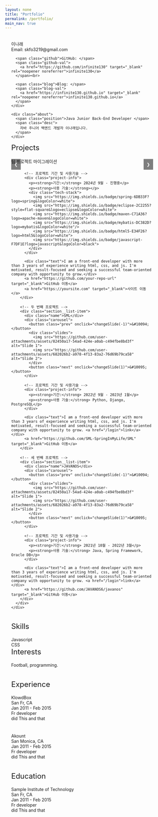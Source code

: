 ```yaml
---
layout: none
title: "Portfolio"
permalink: /portfolio/
main_nav: true
---
```


<link rel="stylesheet" href="{{ site.baseurl }}/css/style.css"> <!-- CSS 파일 링크 -->
<link href='https://fonts.googleapis.com/css?family=Lato:400,300,700' rel='stylesheet' type='text/css'>

<div class="container">
  <div class="header">
    <div class="full-name">
      <span class="first-name">이나래</span>
    </div>
    <div class="contact-info">
      <span class="email">Email: </span>
      <span class="email-val">skfo3219@gmail.com</span><br>
  
      <span class="github">GitHub: </span>
      <span class="github-val">
        <a href="https://github.com/infinite130" target="_blank" rel="noopener noreferrer">infinite130</a>
      </span><br>

      <span class="blog">Blog: </span>
      <span class="blog-val">
        <a href="https://infinite130.github.io" target="_blank" rel="noopener noreferrer">infinite130.github.io</a>
      </span>
    </div>

    <div class="about">
      <span class="position">Java Junior Back-End Developer </span>
      <span class="desc">
        자바 주니어 백엔드 개발자 이나래입니다.
      </span>
    </div>
  </div>

  <div class="details">
    <div class="section">
      <div class="section__title">Projects</div> 
      <div class="section__list">
        <!-- 첫 번째 프로젝트 -->
        <div class="section__list-item">
          <div class="name">팀 프로젝트 마이그레이션</div>
          <!-- 이미지 슬라이드 -->
          <div class="carousel">
            <button class="prev" onclick="changeSlide(-1)">&#10094;</button>
            <div class="slides">
              <img src="https://github.com/user-attachments/assets/82450a17-54ad-424e-a0ab-c494fbe8bd3f" alt="Slide 1">
              <img src="https://github.com/user-attachments/assets/682026b2-a978-4f13-83a2-76d69b79ca58" alt="Slide 2">
            </div>
            <button class="next" onclick="changeSlide(1)">&#10095;</button>
          </div>

          <!-- 프로젝트 기간 및 사용기술 -->
          <div class="project-info">
            <p><strong>기간:</strong> 2024년 9월 - 진행중</p>
            <p><strong>사용 기술:</strong></p>
            <div class="tech-stack">
              <img src="https://img.shields.io/badge/spring-6DB33F?logo=spring&logoColor=white">
              <img src="https://img.shields.io/badge/eclipse-2C2255?style=flat-square&logo=eclipse&logoColor=white">
              <img src="https://img.shields.io/badge/maven-C71A36?logo=apache-maven&logoColor=white">
              <img src="https://img.shields.io/badge/mybatis-DC382D?logo=mybatis&logoColor=white"/>
              <img src="https://img.shields.io/badge/html5-E34F26?logo=html5&logoColor=white">
              <img src="https://img.shields.io/badge/javascript-F7DF1E?logo=javascript&logoColor=black">
            </div>
          </div>

          <div class="text">I am a front-end developer with more than 3 years of experience writing html, css, and js. I'm motivated, result-focused and seeking a successful team-oriented company with opportunity to grow.</div>
          <a href="https://github.com/your-repo-url" target="_blank">GitHub 이동</a>
          <a href="https://yoursite.com" target="_blank">사이트 이동</a>
        </div>

        <!-- 두 번째 프로젝트 -->
        <div class="section__list-item">
          <div class="name">SML</div>
          <div class="carousel">
            <button class="prev" onclick="changeSlide(-1)">&#10094;</button>
            <div class="slides">
              <img src="https://github.com/user-attachments/assets/82450a17-54ad-424e-a0ab-c494fbe8bd3f" alt="Slide 1">
              <img src="https://github.com/user-attachments/assets/682026b2-a978-4f13-83a2-76d69b79ca58" alt="Slide 2">
            </div>
            <button class="next" onclick="changeSlide(1)">&#10095;</button>
          </div>

          <!-- 프로젝트 기간 및 사용기술 -->
          <div class="project-info">
            <p><strong>기간:</strong> 2022년 9월 - 2023년 1월</p>
            <p><strong>사용 기술:</strong> Python, Django, PostgreSQL</p>
          </div>

          <div class="text">I am a front-end developer with more than 3 years of experience writing html, css, and js. I'm motivated, result-focused and seeking a successful team-oriented company with opportunity to grow. <a href="/login">link</a></div>
          <a href="https://github.com/SML-SpringInMyLife/SML" target="_blank">GitHub 이동</a>
        </div>

        <!-- 세 번째 프로젝트 -->
        <div class="section__list-item">
          <div class="name">JAVANOS</div>
          <div class="carousel">
            <button class="prev" onclick="changeSlide(-1)">&#10094;</button>
            <div class="slides">
              <img src="https://github.com/user-attachments/assets/82450a17-54ad-424e-a0ab-c494fbe8bd3f" alt="Slide 1">
              <img src="https://github.com/user-attachments/assets/682026b2-a978-4f13-83a2-76d69b79ca58" alt="Slide 2">
            </div>
            <button class="next" onclick="changeSlide(1)">&#10095;</button>
          </div>

          <!-- 프로젝트 기간 및 사용기술 -->
          <div class="project-info">
            <p><strong>기간:</strong> 2021년 10월 - 2022년 3월</p>
            <p><strong>사용 기술:</strong> Java, Spring Framework, Oracle DB</p>
          </div>

          <div class="text">I am a front-end developer with more than 3 years of experience writing html, css, and js. I'm motivated, result-focused and seeking a successful team-oriented company with opportunity to grow. <a href="/login">link</a></div>
          <a href="https://github.com/JAVANOS6/javanos" target="_blank">GitHub 이동</a>
        </div>
      </div>
    </div>
  </div>

  <div class="section">
    <div class="section__title">Skills</div>
    <div class="skills">
      <div class="skills__item">
        <div class="left">
          <div class="name">Javascript</div>
        </div>
        <div class="right"></div>
      </div>
      <div class="skills__item">
        <div class="left">
          <div class="name">CSS</div>
        </div>
        <div class="right"></div>
      </div>
    </div>
  </div>

  <div class="section">
    <div class="section__title">Interests</div>
    <div class="section__list">
      <div class="section__list-item">Football, programming.</div>
    </div>
  </div>

  <div class="section">
    <div class="section__title">Experience</div>
    <div class="section__list">
      <div class="section__list-item">
        <div class="left">
          <div class="name">KlowdBox</div>
          <div class="addr">San Fr, CA</div>
          <div class="duration">Jan 2011 - Feb 2015</div>
        </div>
        <div class="right">
          <div class="name">Fr developer</div>
          <div class="desc">did This and that</div>
        </div>
      </div>
      <div class="section__list-item">
        <div class="left">
          <div class="name">Akount</div>
          <div class="addr">San Monica, CA</div>
          <div class="duration">Jan 2011 - Feb 2015</div>
        </div>
        <div class="right">
          <div class="name">Fr developer</div>
          <div class="desc">did This and that</div>
        </div>
      </div>
    </div>
  </div>

  <div class="section">
    <div class="section__title">Education</div>
    <div class="section__list">
      <div class="section__list-item">
        <div class="left">
          <div class="name">Sample Institute of Technology</div>
          <div class="addr">San Fr, CA</div>
          <div class="duration">Jan 2011 - Feb 2015</div>
        </div>
        <div class="right">
          <div class="name">Fr developer</div>
          <div class="desc">did This and that</div>
        </div>
      </div>
    </div>
  </div>
</div>

<!-- 슬라이드 스타일 -->
<style>
.container {
  max-width: 900px;
  margin: 0 auto;
  padding: 20px;
}

.section__title {
  font-size: 24px;
  margin-bottom: 20px;
}

.section__list-item {
  margin-bottom: 40px; /* 프로젝트 간격 */
}

.carousel {
  position: relative;
  max-width: 100%;
  margin-bottom: 20px; /* 슬라이드 아래 간격 */
}

.slides img {
  display: none;
  width: 50%; /* 이미지 크기 50%로 조정 */
  margin: 0 auto; /* 가운데 정렬 */
}

.slides img.active {
  display: block;
}

.prev, .next {
  position: absolute;
  top: 50%;
  transform: translateY(-50%);
  background-color: rgba(0, 0, 0, 0.5);
  color: white;
  border: none;
  padding: 10px;
  cursor: pointer;
}

.prev {
  left: 0;
}

.next {
  right: 0;
}

.project-info {
  margin: 15px 0;
  font-size: 14px;
}

.tech-stack img {
  margin-right: 10px;
  vertical-align: middle;
}
</style>

<!-- 슬라이드 기능 자바스크립트 -->
<script>
let slideIndex = 0;
showSlides(slideIndex);

function changeSlide(n) {
  showSlides(slideIndex += n);
}

function showSlides(n) {
  let slides = document.querySelectorAll('.slides img');
  if (n >= slides.length) { slideIndex = 0 }
  if (n < 0) { slideIndex = slides.length - 1 }
  slides.forEach(slide => slide.classList.remove('active'));
  slides[slideIndex].classList.add('active');
}
</script>
